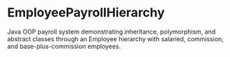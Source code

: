 # EmployeePayrollHierarchy
Java OOP payroll system demonstrating inheritance, polymorphism, and abstract classes through an Employee hierarchy with salaried, commission, and base-plus-commission employees.
